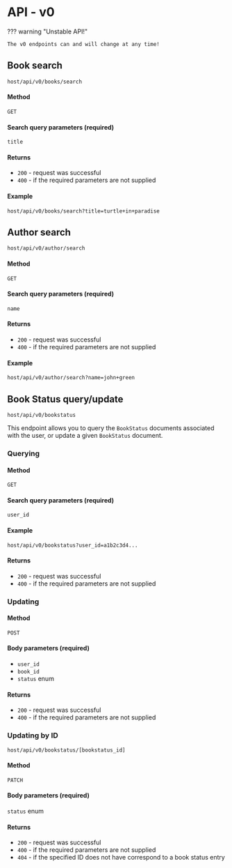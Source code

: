# API - v0

??? warning "Unstable API!"

    The v0 endpoints can and will change at any time!

## Book search

`host/api/v0/books/search`

#### Method

`GET`

#### Search query parameters (**required**)

`title`

#### Returns

- `200` - request was successful
- `400` - if the required parameters are not supplied

#### Example

`host/api/v0/books/search?title=turtle+in+paradise`

## Author search

`host/api/v0/author/search`

#### Method

`GET`

#### Search query parameters (**required**)

`name`

#### Returns

- `200` - request was successful
- `400` - if the required parameters are not supplied

#### Example

`host/api/v0/author/search?name=john+green`

## Book Status query/update

`host/api/v0/bookstatus`

This endpoint allows you to query the `BookStatus` documents associated with the user, or update a given `BookStatus` document.

### Querying

#### Method

`GET`

#### Search query parameters (**required**)

`user_id`

#### Example

`host/api/v0/bookstatus?user_id=a1b2c3d4...`

#### Returns

- `200` - request was successful
- `400` - if the required parameters are not supplied

### Updating

#### Method

`POST`

#### Body parameters (**required**)

- `user_id`
- `book_id`
- `status` enum

#### Returns

- `200` - request was successful
- `400` - if the required parameters are not supplied

### Updating by ID

`host/api/v0/bookstatus/[bookstatus_id]`

#### Method

`PATCH`

#### Body parameters (required)

`status` enum

#### Returns

- `200` - request was successful
- `400` - if the required parameters are not supplied
- `404` - if the specified ID does not have correspond to a book status entry
